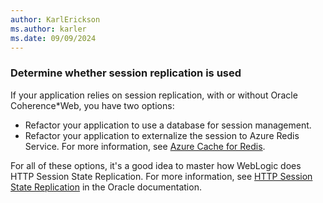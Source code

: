 ```yaml
---
author: KarlErickson
ms.author: karler
ms.date: 09/09/2024
---
```


### Determine whether session replication is used

If your application relies on session replication, with or without Oracle Coherence*Web, you have two options:

* Refactor your application to use a database for session management.
* Refactor your application to externalize the session to Azure Redis Service. For more information, see [Azure Cache for Redis](/azure/azure-cache-for-redis/cache-overview).

For all of these options, it's a good idea to master how WebLogic does HTTP Session State Replication. For more information, see [HTTP Session State Replication](https://docs.oracle.com/middleware/fusion-middleware/weblogic-server/12.2.1.4/clust/failover.html#GUID-E13D8142-66BA-46A1-854F-4FC6F82992DD) in the Oracle documentation.
